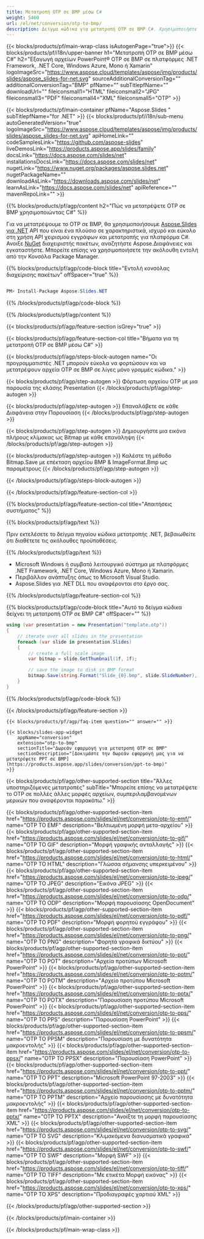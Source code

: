 ```yaml
---
title: Μετατροπή OTP σε BMP μέσω C#
weight: 5460
url: /el/net/conversion/otp-to-bmp/ 
description: Δείγμα κώδικα για μετατροπή OTP σε BMP C#. Χρησιμοποιήστε παράδειγμα κώδικα API για μαζική μετατροπή αρχείων OTP σε BMP εντός VB.NET, Asp.NET ή οποιασδήποτε εφαρμογής που βασίζεται σε .NET.
---
```


{{< blocks/products/pf/main-wrap-class isAutogenPage="true">}}
{{< blocks/products/pf/i18n/upper-banner h1="Μετατροπή OTP σε BMP μέσω C#" h2="Εξαγωγή αρχείων PowerPoint® OTP σε BMP σε πλατφόρμες .NET Framework, .NET Core, Windows Azure, Mono ή Xamarin" logoImageSrc="https://www.aspose.cloud/templates/aspose/img/products/slides/aspose_slides-for-net.svg" sourceAdditionalConversionTag="" additionalConversionTag="BMP" pfName="" subTitlepfName="" downloadUrl="" fileiconsmall1="HTML" fileiconsmall2="JPG" fileiconsmall3="PDF" fileiconsmall4="XML" fileiconsmall5="OTP" >}}

{{< blocks/products/pf/main-container pfName="Aspose.Slides " subTitlepfName="for .NET" >}}
{{< blocks/products/pf/i18n/sub-menu autoGeneratedVersion="true" logoImageSrc="https://www.aspose.cloud/templates/aspose/img/products/slides/aspose_slides-for-net.svg" apiHomeLink="" codeSamplesLink="https://github.com/aspose-slides" liveDemosLink="https://products.aspose.app/slides/family" docsLink="https://docs.aspose.com/slides/net" installationsDocsLink="https://docs.aspose.com/slides/net" nugetLink="https://www.nuget.org/packages/aspose.slides.net" nugetPackageName="" downloadAsLink="https://downloads.aspose.com/slides/net" learnAsLink="https://docs.aspose.com/slides/net" apiReference="" mavenRepoLink="" >}}

{{% blocks/products/pf/agp/content h2="Πώς να μετατρέψετε OTP σε BMP χρησιμοποιώντας C#" %}}

 Για να μετατρέψουμε το OTP σε BMP, θα χρησιμοποιήσουμε
 [Aspose.Slides για .NET](https://products.aspose.com/slides/el/net)
 API που είναι ένα πλούσιο σε χαρακτηριστικά, ισχυρό και εύκολο στη χρήση API χειρισμού εγγράφων και μετατροπής για πλατφόρμα C#. Ανοιξε
 [NuGet](https://www.nuget.org/packages/aspose.slides.net)
 διαχειριστής πακέτων, αναζητήστε
 Aspose.Διαφάνειες
 και εγκαταστήστε. Μπορείτε επίσης να χρησιμοποιήσετε την ακόλουθη εντολή από την Κονσόλα Package Manager.

{{% blocks/products/pf/agp/code-block title="Εντολή κονσόλας διαχείρισης πακέτων" offSpacer="true" %}}

```cs

PM> Install-Package Aspose.Slides.NET

```

{{% /blocks/products/pf/agp/code-block %}}

{{% /blocks/products/pf/agp/content %}}

{{< blocks/products/pf/agp/feature-section isGrey="true" >}}


{{< blocks/products/pf/agp/feature-section-col title="Βήματα για τη μετατροπή OTP σε BMP μέσω C#" >}}

{{< blocks/products/pf/agp/steps-block-autogen name="Οι προγραμματιστές .NET μπορούν εύκολα να φορτώσουν και να μετατρέψουν αρχεία OTP σε BMP σε λίγες μόνο γραμμές κώδικα." >}}

{{< blocks/products/pf/agp/step-autogen >}}
Φόρτωση αρχείου OTP με μια παρουσία της κλάσης Presentation
{{< /blocks/products/pf/agp/step-autogen >}}

{{< blocks/products/pf/agp/step-autogen >}}
Επαναλάβετε σε κάθε Διαφάνεια στην Παρουσίαση
{{< /blocks/products/pf/agp/step-autogen >}}

{{< blocks/products/pf/agp/step-autogen >}}
Δημιουργήστε μια εικόνα πλήρους κλίμακας ως Bitmap με κάθε επανάληψη
{{< /blocks/products/pf/agp/step-autogen >}}

{{< blocks/products/pf/agp/step-autogen >}}
Καλέστε τη μέθοδο Bitmap.Save με επέκταση αρχείου BMP & ImageFormat.Bmp ως παραμέτρους
{{< /blocks/products/pf/agp/step-autogen >}}

{{< /blocks/products/pf/agp/steps-block-autogen >}}

{{< /blocks/products/pf/agp/feature-section-col >}}

{{% blocks/products/pf/agp/feature-section-col title="Απαιτήσεις συστήματος" %}}

{{% blocks/products/pf/agp/text %}}

 Πριν εκτελέσετε το δείγμα πηγαίου κώδικα μετατροπής .NET, βεβαιωθείτε ότι διαθέτετε τις ακόλουθες προϋποθέσεις.

{{% /blocks/products/pf/agp/text %}}

- Microsoft Windows ή συμβατό λειτουργικό σύστημα με πλατφόρμες .NET Framework, .NET Core, Windows Azure, Mono ή Xamarin.
- Περιβάλλον ανάπτυξης όπως το Microsoft Visual Studio.
- Aspose.Slides για .NET DLL που αναφέρονται στο έργο σας.

{{% /blocks/products/pf/agp/feature-section-col %}}

{{% blocks/products/pf/agp/code-block title="Αυτό το δείγμα κώδικα δείχνει τη μετατροπή OTP σε BMP C#" offSpacer="" %}}

```cs
using (var presentation = new Presentation("template.otp"))
{
    // iterate over all slides in the presentation
    foreach (var slide in presentation.Slides)
    {
        // create a full scale image
        var bitmap = slide.GetThumbnail(1f, 1f);

        // save the image to disk in BMP format
        bitmap.Save(string.Format("Slide_{0}.bmp", slide.SlideNumber), System.Drawing.Imaging.ImageFormat.Bmp);
    }
} 

```

{{% /blocks/products/pf/agp/code-block %}}

{{< /blocks/products/pf/agp/feature-section >}}

    {{< blocks/products/pf/agp/faq-item question="" answer="" >}}
 

<!-- aboutfile Starts -->

<!-- aboutfile Ends -->

    {{< blocks/slides-app-widget 
        appName="conversion"
        extension="otp-to-bmp"
        sectionTitle="Δωρεάν εφαρμογή για μετατροπή OTP σε BMP" 
        sectionDescription="[Δοκιμάστε την δωρεάν εφαρμογή μας για να μετατρέψετε PPT σε BMP](https://products.aspose.app/slides/conversion/ppt-to-bmp)" 
    >}}
    
{{< blocks/products/pf/agp/other-supported-section title="Άλλες υποστηριζόμενες μετατροπές" subTitle="Μπορείτε επίσης να μετατρέψετε το OTP σε πολλές άλλες μορφές αρχείων, συμπεριλαμβανομένων μερικών που αναφέρονται παρακάτω." >}}

{{< blocks/products/pf/agp/other-supported-section-item href="https://products.aspose.com/slides/el/net/conversion/otp-to-emf/" name="OTP TO EMF" description="Βελτιωμένη μορφή μετα-αρχείου" >}}
{{< blocks/products/pf/agp/other-supported-section-item href="https://products.aspose.com/slides/el/net/conversion/otp-to-gif/" name="OTP TO GIF" description="Μορφή γραφικής ανταλλαγής" >}}
{{< blocks/products/pf/agp/other-supported-section-item href="https://products.aspose.com/slides/el/net/conversion/otp-to-html/" name="OTP TO HTML" description="Γλώσσα σήμανσης υπερκειμένου" >}}
{{< blocks/products/pf/agp/other-supported-section-item href="https://products.aspose.com/slides/el/net/conversion/otp-to-jpeg/" name="OTP TO JPEG" description="Εικόνα JPEG" >}}
{{< blocks/products/pf/agp/other-supported-section-item href="https://products.aspose.com/slides/el/net/conversion/otp-to-odp/" name="OTP TO ODP" description="Μορφή παρουσίασης OpenDocument" >}}
{{< blocks/products/pf/agp/other-supported-section-item href="https://products.aspose.com/slides/el/net/conversion/otp-to-pdf/" name="OTP TO PDF" description="Μορφή φορητού εγγράφου" >}}
{{< blocks/products/pf/agp/other-supported-section-item href="https://products.aspose.com/slides/el/net/conversion/otp-to-png/" name="OTP TO PNG" description="Φορητά γραφικά δικτύου" >}}
{{< blocks/products/pf/agp/other-supported-section-item href="https://products.aspose.com/slides/el/net/conversion/otp-to-pot/" name="OTP TO POT" description="Αρχεία προτύπων Microsoft PowerPoint" >}}
{{< blocks/products/pf/agp/other-supported-section-item href="https://products.aspose.com/slides/el/net/conversion/otp-to-potm/" name="OTP TO POTM" description="Αρχείο προτύπου Microsoft PowerPoint" >}}
{{< blocks/products/pf/agp/other-supported-section-item href="https://products.aspose.com/slides/el/net/conversion/otp-to-potx/" name="OTP TO POTX" description="Παρουσίαση προτύπου Microsoft PowerPoint" >}}
{{< blocks/products/pf/agp/other-supported-section-item href="https://products.aspose.com/slides/el/net/conversion/otp-to-pps/" name="OTP TO PPS" description="Παρουσίαση PowerPoint" >}}
{{< blocks/products/pf/agp/other-supported-section-item href="https://products.aspose.com/slides/el/net/conversion/otp-to-ppsm/" name="OTP TO PPSM" description="Παρουσίαση με δυνατότητα μακροεντολής" >}}
{{< blocks/products/pf/agp/other-supported-section-item href="https://products.aspose.com/slides/el/net/conversion/otp-to-ppsx/" name="OTP TO PPSX" description="Παρουσίαση PowerPoint" >}}
{{< blocks/products/pf/agp/other-supported-section-item href="https://products.aspose.com/slides/el/net/conversion/otp-to-ppt/" name="OTP TO PPT" description="Microsoft PowerPoint 97-2003" >}}
{{< blocks/products/pf/agp/other-supported-section-item href="https://products.aspose.com/slides/el/net/conversion/otp-to-pptm/" name="OTP TO PPTM" description="Αρχείο παρουσίασης με δυνατότητα μακροεντολής" >}}
{{< blocks/products/pf/agp/other-supported-section-item href="https://products.aspose.com/slides/el/net/conversion/otp-to-pptx/" name="OTP TO PPTX" description="Ανοίξτε τη μορφή παρουσίασης XML" >}}
{{< blocks/products/pf/agp/other-supported-section-item href="https://products.aspose.com/slides/el/net/conversion/otp-to-svg/" name="OTP TO SVG" description="Κλιμακόμενα διανυσματικά γραφικά" >}}
{{< blocks/products/pf/agp/other-supported-section-item href="https://products.aspose.com/slides/el/net/conversion/otp-to-swf/" name="OTP TO SWF" description="Μορφή SWF" >}}
{{< blocks/products/pf/agp/other-supported-section-item href="https://products.aspose.com/slides/el/net/conversion/otp-to-tiff/" name="OTP TO TIFF" description="Με ετικέτα Μορφή εικόνας" >}}
{{< blocks/products/pf/agp/other-supported-section-item href="https://products.aspose.com/slides/el/net/conversion/otp-to-xps/" name="OTP TO XPS" description="Προδιαγραφές χαρτιού XML" >}}

{{< /blocks/products/pf/agp/other-supported-section >}}

{{< /blocks/products/pf/main-container >}}
    
{{< /blocks/products/pf/main-wrap-class >}}